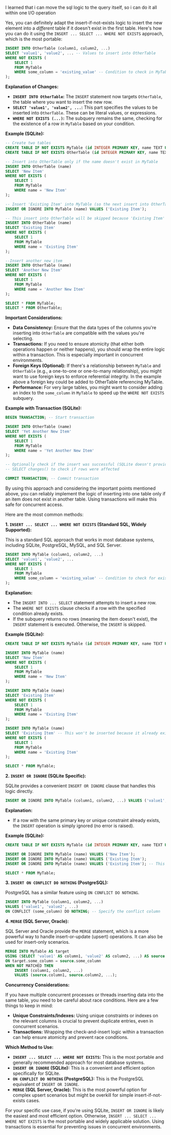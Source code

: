 I learned that i can move the sql logic to the query itself, so i can do it all within one I/O operation

Yes, you can definitely adapt the insert-if-not-exists logic to insert the new element into a *different* table if it doesn't exist in the first table. Here's how you can do it using the `INSERT ... SELECT ... WHERE NOT EXISTS` approach, which is the most portable:

```sql
INSERT INTO OtherTable (column1, column2, ...)
SELECT 'value1', 'value2', ... -- Values to insert into OtherTable
WHERE NOT EXISTS (
    SELECT 1
    FROM MyTable
    WHERE some_column = 'existing_value' -- Condition to check in MyTable
);
```

**Explanation of Changes:**

*   **`INSERT INTO OtherTable`:** The `INSERT` statement now targets `OtherTable`, the table where you want to insert the new row.
*   **`SELECT 'value1', 'value2', ...`:** This part specifies the values to be inserted into `OtherTable`. These can be literal values, or expressions.
*   **`WHERE NOT EXISTS (...)`:** The subquery remains the same, checking for the existence of a row in `MyTable` based on your condition.

**Example (SQLite):**

```sql
-- Create two tables
CREATE TABLE IF NOT EXISTS MyTable (id INTEGER PRIMARY KEY, name TEXT UNIQUE);
CREATE TABLE IF NOT EXISTS OtherTable (id INTEGER PRIMARY KEY, name TEXT);

-- Insert into OtherTable only if the name doesn't exist in MyTable
INSERT INTO OtherTable (name)
SELECT 'New Item'
WHERE NOT EXISTS (
    SELECT 1
    FROM MyTable
    WHERE name = 'New Item'
);

-- Insert 'Existing Item' into MyTable (so the next insert into OtherTable is skipped)
INSERT OR IGNORE INTO MyTable (name) VALUES ('Existing Item');

-- This insert into OtherTable will be skipped because 'Existing Item' is now in MyTable
INSERT INTO OtherTable (name)
SELECT 'Existing Item'
WHERE NOT EXISTS (
    SELECT 1
    FROM MyTable
    WHERE name = 'Existing Item'
);

--Insert another new item
INSERT INTO OtherTable (name)
SELECT 'Another New Item'
WHERE NOT EXISTS (
    SELECT 1
    FROM MyTable
    WHERE name = 'Another New Item'
);

SELECT * FROM MyTable;
SELECT * FROM OtherTable;
```

**Important Considerations:**

*   **Data Consistency:** Ensure that the data types of the columns you're inserting into `OtherTable` are compatible with the values you're selecting.
*   **Transactions:** If you need to ensure atomicity (that either both operations happen or neither happens), you should wrap the entire logic within a transaction. This is especially important in concurrent environments.
*   **Foreign Keys (Optional):** If there's a relationship between `MyTable` and `OtherTable` (e.g., a one-to-one or one-to-many relationship), you might want to use foreign keys to enforce referential integrity. In the example above a foreign key could be added to OtherTable referencing MyTable.
*   **Performance:** For very large tables, you might want to consider adding an index to the `some_column` in `MyTable` to speed up the `WHERE NOT EXISTS` subquery.

**Example with Transaction (SQLite):**

```sql
BEGIN TRANSACTION; -- Start transaction

INSERT INTO OtherTable (name)
SELECT 'Yet Another New Item'
WHERE NOT EXISTS (
    SELECT 1
    FROM MyTable
    WHERE name = 'Yet Another New Item'
);

-- Optionally check if the insert was successful (SQLite doesn't provide direct row count)
-- SELECT changes() to check if rows were affected

COMMIT TRANSACTION; -- Commit transaction
```

By using this approach and considering the important points mentioned above, you can reliably implement the logic of inserting into one table only if an item does not exist in another table. Using transactions will make this safe for concurrent access.










Here are the most common methods:

**1. `INSERT ... SELECT ... WHERE NOT EXISTS` (Standard SQL, Widely Supported):**

This is a standard SQL approach that works in most database systems, including SQLite, PostgreSQL, MySQL, and SQL Server.

```sql
INSERT INTO MyTable (column1, column2, ...)
SELECT 'value1', 'value2', ...
WHERE NOT EXISTS (
    SELECT 1
    FROM MyTable
    WHERE some_column = 'existing_value' -- Condition to check for existence
);
```

**Explanation:**

*   The `INSERT INTO ... SELECT` statement attempts to insert a new row.
*   The `WHERE NOT EXISTS` clause checks if a row with the specified condition already exists.
*   If the subquery returns no rows (meaning the item doesn't exist), the `INSERT` statement is executed. Otherwise, the `INSERT` is skipped.

**Example (SQLite):**

```sql
CREATE TABLE IF NOT EXISTS MyTable (id INTEGER PRIMARY KEY, name TEXT UNIQUE);

INSERT INTO MyTable (name)
SELECT 'New Item'
WHERE NOT EXISTS (
    SELECT 1
    FROM MyTable
    WHERE name = 'New Item'
);

INSERT INTO MyTable (name)
SELECT 'Existing Item'
WHERE NOT EXISTS (
    SELECT 1
    FROM MyTable
    WHERE name = 'Existing Item'
);

INSERT INTO MyTable (name)
SELECT 'Existing Item' -- This won't be inserted because it already exists
WHERE NOT EXISTS (
    SELECT 1
    FROM MyTable
    WHERE name = 'Existing Item'
);

SELECT * FROM MyTable;
```

**2. `INSERT OR IGNORE` (SQLite Specific):**

SQLite provides a convenient `INSERT OR IGNORE` clause that handles this logic directly.

```sql
INSERT OR IGNORE INTO MyTable (column1, column2, ...) VALUES ('value1', 'value2', ...);
```

**Explanation:**

*   If a row with the same primary key or unique constraint already exists, the `INSERT` operation is simply ignored (no error is raised).

**Example (SQLite):**

```sql
CREATE TABLE IF NOT EXISTS MyTable (id INTEGER PRIMARY KEY, name TEXT UNIQUE);

INSERT OR IGNORE INTO MyTable (name) VALUES ('New Item');
INSERT OR IGNORE INTO MyTable (name) VALUES ('Existing Item');
INSERT OR IGNORE INTO MyTable (name) VALUES ('Existing Item'); -- This is ignored

SELECT * FROM MyTable;
```

**3. `INSERT ON CONFLICT DO NOTHING` (PostgreSQL):**

PostgreSQL has a similar feature using `ON CONFLICT DO NOTHING`.

```sql
INSERT INTO MyTable (column1, column2, ...)
VALUES ('value1', 'value2', ...)
ON CONFLICT (some_column) DO NOTHING; -- Specify the conflict column
```

**4. `MERGE` (SQL Server, Oracle):**

SQL Server and Oracle provide the `MERGE` statement, which is a more powerful way to handle insert-or-update (upsert) operations. It can also be used for insert-only scenarios.

```sql
MERGE INTO MyTable AS target
USING (SELECT 'value1' AS column1, 'value2' AS column2, ...) AS source
ON target.some_column = source.some_column
WHEN NOT MATCHED THEN
    INSERT (column1, column2, ...)
    VALUES (source.column1, source.column2, ...);
```

**Concurrency Considerations:**

If you have multiple concurrent processes or threads inserting data into the same table, you need to be careful about race conditions. Here are a few things to keep in mind:

*   **Unique Constraints/Indexes:** Using unique constraints or indexes on the relevant columns is crucial to prevent duplicate entries, even in concurrent scenarios.
*   **Transactions:** Wrapping the check-and-insert logic within a transaction can help ensure atomicity and prevent race conditions.

**Which Method to Use:**

*   **`INSERT ... SELECT ... WHERE NOT EXISTS`:** This is the most portable and generally recommended approach for most database systems.
*   **`INSERT OR IGNORE` (SQLite):** This is a convenient and efficient option specifically for SQLite.
*   **`ON CONFLICT DO NOTHING` (PostgreSQL):** This is the PostgreSQL equivalent of `INSERT OR IGNORE`.
*   **`MERGE` (SQL Server, Oracle):** This is the most powerful option for complex upsert scenarios but might be overkill for simple insert-if-not-exists cases.

For your specific use case, if you're using SQLite, `INSERT OR IGNORE` is likely the easiest and most efficient option. Otherwise, `INSERT ... SELECT ... WHERE NOT EXISTS` is the most portable and widely applicable solution. Using transactions is essential for preventing issues in concurrent environments.
